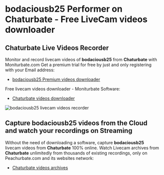 # bodaciousb25 Performer on Chaturbate - Free LiveCam videos downloader

## Chaturbate Live Videos Recorder

Monitor and record livecam videos of **bodaciousb25** from **Chaturbate** with Moniturbate.com
Get a premium trial for free by just and only registering with your Email address:
* [bodaciousb25 Premium videos downloader](https://moniturbate.com/request-demo-licence-key.html)

Free livecam videos downloader - Moniturbate Software:
* [Chaturbate videos downloader](https://moniturbate.com/moniturbate-download-software.html)

![bodaciousb25 livecam videos recorder](https://peachurnet.com/templates/moniturbate-software.png)


## Capture bodaciousb25 videos from the Cloud and watch your recordings on Streaming

Without the need of downloading a software, capture **bodaciousb25** livecam videos from **Chaturbate** 100% online.
Watch Livecam archives from **Chaturbate** unlimitedly from thousands of existing recordings, only on Peachurbate.com and its websites network:
* [Chaturbate videos archives](https://peachurnet.com/)